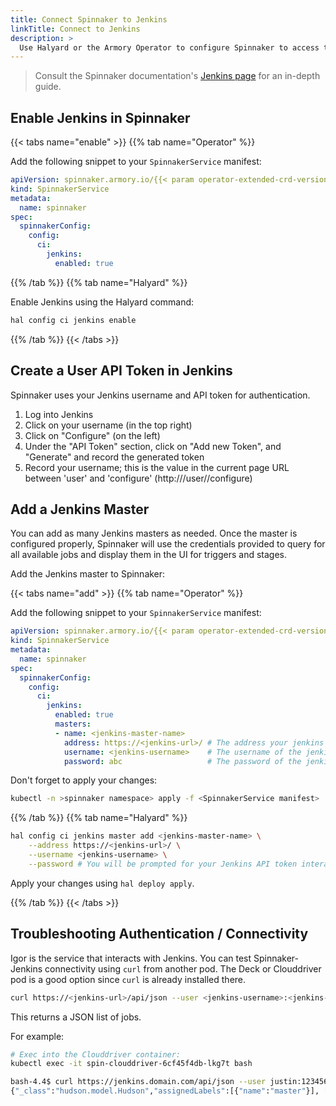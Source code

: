 ```yaml
---
title: Connect Spinnaker to Jenkins
linkTitle: Connect to Jenkins
description: >
  Use Halyard or the Armory Operator to configure Spinnaker to access to your Jenkins instance.
---
```


> Consult the Spinnaker documentation's [Jenkins page](https://www.spinnaker.io/setup/ci/jenkins/) for an in-depth guide.

## Enable Jenkins in Spinnaker

{{< tabs name="enable" >}}
{{% tab name="Operator" %}}

Add the following snippet to your `SpinnakerService` manifest:

```yaml
apiVersion: spinnaker.armory.io/{{< param operator-extended-crd-version >}}
kind: SpinnakerService
metadata:
  name: spinnaker
spec:
  spinnakerConfig:  
    config:
      ci:
        jenkins:
          enabled: true
```

{{% /tab %}}
{{% tab name="Halyard" %}}

Enable Jenkins using the Halyard command:

```bash
hal config ci jenkins enable
```

{{% /tab %}}
{{< /tabs >}}

## Create a User API Token in Jenkins

Spinnaker uses your Jenkins username and API token for authentication.

1. Log into Jenkins
2. Click on your username (in the top right)
3. Click on "Configure" (on the left)
4. Under the "API Token" section, click on "Add new Token", and "Generate" and record the generated token
5. Record your username; this is the value in the current page URL between 'user' and 'configure' (http://<jenkins-url>/user/<username>/configure)

## Add a Jenkins Master

You can add as many Jenkins masters as needed.  Once the master is configured
properly, Spinnaker will use the credentials provided to query for all
available jobs and display them in the UI for triggers and stages.

Add the Jenkins master to Spinnaker:

{{< tabs name="add" >}}
{{% tab name="Operator" %}}

Add the following snippet to your `SpinnakerService` manifest:

```yaml
apiVersion: spinnaker.armory.io/{{< param operator-extended-crd-version >}}
kind: SpinnakerService
metadata:
  name: spinnaker
spec:
  spinnakerConfig:  
    config:
      ci:
        jenkins:
          enabled: true
          masters:
          - name: <jenkins-master-name>
            address: https://<jenkins-url>/ # The address your jenkins master is reachable at.
            username: <jenkins-username>    # The username of the jenkins user to authenticate as.
            password: abc                   # The password of the jenkins user to authenticate as. This field support "encrypted" secret references.
```

Don't forget to apply your changes:

```bash
kubectl -n >spinnaker namespace> apply -f <SpinnakerService manifest>
```

{{% /tab %}}
{{% tab name="Halyard" %}}


```bash
hal config ci jenkins master add <jenkins-master-name> \
    --address https://<jenkins-url>/ \
    --username <jenkins-username> \
    --password # You will be prompted for your Jenkins API token interactively
```

Apply your changes using `hal deploy apply`.

{{% /tab %}}
{{< /tabs >}}

## Troubleshooting Authentication / Connectivity

Igor is the service that interacts with Jenkins.  You can test Spinnaker-Jenkins connectivity using `curl` from another pod. The Deck or Clouddriver pod is a good option since `curl` is already installed there.

```bash
curl https://<jenkins-url>/api/json --user <jenkins-username>:<jenkins-api-token>
```

This returns a JSON list of jobs.

For example:

```bash
# Exec into the Clouddriver container:
kubectl exec -it spin-clouddriver-6cf45f4db-lkg7t bash

bash-4.4$ curl https://jenkins.domain.com/api/json --user justin:1234567890abcdefghijklmnopqrstuvwx
{"_class":"hudson.model.Hudson","assignedLabels":[{"name":"master"}], [...] }
```
